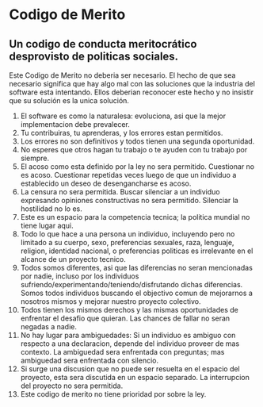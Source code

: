 # Codigo de Merito

## Un codigo de conducta meritocrático desprovisto de politicas sociales.

Este Codigo de Merito no deberia ser necesario. El hecho de que sea necesario significa que hay algo mal con las soluciones que la industria del software esta intentando. Ellos deberian reconocer este hecho y no insistir que su solución es la unica solución.

1. El software es como la naturalesa: evoluciona, asi que la mejor implementacion debe prevalecer.
2. Tu contribuiras, tu aprenderas, y los errores estan permitidos.
3. Los errores no son definitivos y todos tienen una segunda oportunidad.
4. No esperes que otros hagan tu trabajo o te ayuden con tu trabajo por siempre.
5. El acoso como esta definido por la ley no sera permitido. Cuestionar no es acoso. Cuestionar repetidas veces luego de que un individuo a establecido un deseo de desengancharse es acoso.
6. La censura no sera permitida. Buscar silenciar a un individuo expresando opiniones constructivas no sera permitido. Silenciar la hostilidad no lo es.
7. Este es un espacio para la competencia tecnica; la politica mundial no tiene lugar aqui.
8. Todo lo que hace a una persona un individuo, incluyendo pero no limitado a su cuerpo, sexo, preferencias sexuales, raza, lenguaje, religion, identidad nacional, o preferencias politicas es irrelevante en el alcance de un proyecto tecnico.
9. Todos somos diferentes, asi que las diferencias no seran mencionadas por nadie, incluso por los individuos sufriendo/experimentando/teniendo/disfrutando dichas diferencias. Somos todos individuos buscando el objectivo comun de mejorarnos a nosotros mismos y mejorar nuestro proyecto colectivo.
10. Todos tienen los mismos derechos y las mismas oportunidades de enfrentar el desafio que quieran. Las chances de fallar no seran negadas a nadie.
11. No hay lugar para ambiguedades: Si un individuo es ambiguo con respecto a una declaracion, depende del individuo proveer de mas contexto. La ambiguedad sera enfrentada con preguntas; mas ambiguedad sera enfrentada con silencio.
12. Si surge una discusion que no puede ser resuelta en el espacio del proyecto, esta sera discutida en un espacio separado. La interrupcion del proyecto no sera permitida.
13. Este codigo de merito no tiene prioridad por sobre la ley.
